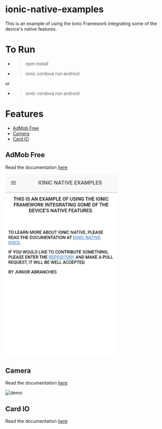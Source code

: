 # ionic-native-examples
This is an example of using the Ionic Framework integrating some of the device's native features.

# To Run

* > npm install
* > ionic cordova run android

or

* > ionic cordova run android

# Features

 * [AdMob Free](#admob-free)
 * [Camera](#camera)
 * [Card IO](#card-io)

 ## AdMob Free

 Read the documentation [here](https://ionicframework.com/docs/native/admob-free/)

 ![demo](src/assets/demos/admob.gif)

 ## Camera

 Read the documentation [here](https://ionicframework.com/docs/native/camera/)

 ![demo](src/assets/demos/camera.gif)

 ## Card IO

 Read the documentation [here](https://ionicframework.com/docs/native/card-io/)
